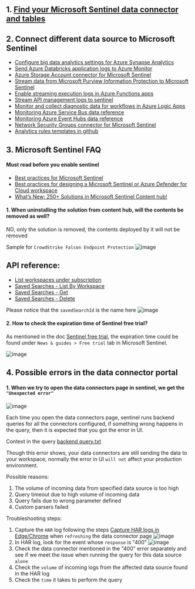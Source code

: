 ## 1. [Find your Microsoft Sentinel data connector and tables](https://learn.microsoft.com/en-us/azure/sentinel/data-connectors-reference#how-to-use-this-guide)
## 2. Connect different data source to Microsoft Sentinel
* [Configure big data analytics settings for Azure Synapse Analytics](https://learn.microsoft.com/en-us/azure/sentinel/notebooks-with-synapse)
* [Send Azure Databricks application logs to Azure Monitor](https://learn.microsoft.com/en-us/azure/architecture/databricks-monitoring/application-logs)
* [Azure Storage Account connector for Microsoft Sentinel](https://learn.microsoft.com/en-us/azure/sentinel/data-connectors/azure-storage-account)
* [Stream data from Microsoft Purview Information Protection to Microsoft Sentinel](https://learn.microsoft.com/en-us/azure/sentinel/connect-microsoft-purview)
* [Enable streaming execution logs in Azure Functions apps](https://learn.microsoft.com/en-us/azure/azure-functions/streaming-logs)
* [Stream API management logs to sentinel](https://techcommunity.microsoft.com/t5/microsoft-sentinel/azure-api-management-in-sentinel/m-p/952112)
* [Monitor and collect diagnostic data for workflows in Azure Logic Apps](https://learn.microsoft.com/en-us/azure/logic-apps/monitor-workflows-collect-diagnostic-data?tabs=consumption)
* [Monitoring Azure Service Bus data reference](https://learn.microsoft.com/en-us/azure/service-bus-messaging/monitor-service-bus-reference)
* [Monitoring Azure Event Hubs data reference](https://learn.microsoft.com/en-us/azure/event-hubs/monitor-event-hubs-reference)
* [Network Security Groups connector for Microsoft Sentinel](https://learn.microsoft.com/en-us/azure/sentinel/data-connectors/network-security-groups)
* [Analytics rules templates in github](https://github.com/Azure/Azure-Sentinel/tree/master/Solutions)

## 3. Microsoft Sentinel FAQ
#### Must read before you enable sentinel
* [Best practices for Microsoft Sentinel](https://learn.microsoft.com/en-us/azure/sentinel/best-practices)
* [Best practices for designing a Microsoft Sentinel or Azure Defender for Cloud workspace](https://techcommunity.microsoft.com/t5/microsoft-sentinel-blog/best-practices-for-designing-a-microsoft-sentinel-or-azure/ba-p/832574)
* [What’s New: 250+ Solutions in Microsoft Sentinel Content hub!](https://techcommunity.microsoft.com/t5/microsoft-sentinel-blog/what-s-new-250-solutions-in-microsoft-sentinel-content-hub/ba-p/3692881)


#### 1. When uninstalling the solution from content hub, will the contents be removed as well?
NO, only the solution is removed, the contents deployed by it will not be removed

Sample for `CrowdStrike Falcon Endpoint Protection`
![image](https://user-images.githubusercontent.com/96930989/212284641-77218147-2ecb-4067-a08d-2c944895bfad.png)

## API reference:
* [List workspaces under subscription](https://learn.microsoft.com/en-us/rest/api/loganalytics/workspaces/list?tabs=HTTP)
* [Saved Searches - List By Workspace](https://learn.microsoft.com/en-us/rest/api/loganalytics/saved-searches/list-by-workspace?tabs=HTTP)
* [Saved Searches - Get](https://learn.microsoft.com/en-us/rest/api/loganalytics/saved-searches/get?tabs=HTTP)
* [Saved Searches - Delete](https://learn.microsoft.com/en-us/rest/api/loganalytics/saved-searches/delete?tabs=HTTP#code-try-0)

Please notice that the `savedSearchId` is the name here
![image](https://user-images.githubusercontent.com/96930989/212293144-47c00d16-40ae-408f-a798-c03f18bf5fa9.png)

#### 2. How to check the expiration time of Sentinel free trial?
As mentioned in the doc [Sentinel free trial](https://learn.microsoft.com/en-us/azure/sentinel/billing?tabs=free-data-meters#free-trial), the expiration time could be found under `News & guides > Free trial` tab in Microsoft Sentinel.

![image](https://user-images.githubusercontent.com/96930989/212594442-78ac7919-8634-41db-9d50-099278938fd2.png)


## 4. Possible errors in the data connector portal
#### 1. When we try to open the data connectors page in sentinel, we get the `"Unexpected error"`
![image](https://user-images.githubusercontent.com/96930989/211318356-9e6403e3-6856-4a7a-a71f-322d63cfb356.png)

Each time you open the data connectors page, sentinel runs backend queries for all the connectors configured, if something wrong happens in the query, then it is expected that you got the error in UI.

Context in the query
[backend query.txt](https://github.com/guguji666666/GJS-Sentinel-Tips/files/10422343/backend.query.txt)


Though this error shows, your data connectors are still sending the data to your workspace, normally the error in UI `will not` affect your production environment.

Possible reasons:
1. The volume of incoming data from specified data source is too high
2. Query timeout due to high volume of incoming data
3. Query fails due to wrong parameter defined
4. Custom parsers failed

Troubleshooting steps:
1. Capture the `HAR` log following the steps [Capture HAR logs in Edge/Chrome](https://github.com/guguji666666/Logs-tracing#capture-har-logs-in-edgechrome) when `refreshing` the data connector page
![image](https://user-images.githubusercontent.com/96930989/211319057-e6e73958-4476-4441-985e-f03d01a2c7fb.png)
2. In HAR log, look for the event whose `response` is "400"
![image](https://user-images.githubusercontent.com/96930989/211438200-4f3d2f62-e365-45b4-854a-8c9d43007ae2.png)
3. Check the data connector mentioned in the "400" error separately and see if we meet the issue when running the query for this data source `alone`
4. Check the `volume` of incoming logs from the affected data source found in the HAR log
5. Check the `time` it takes to perform the query


